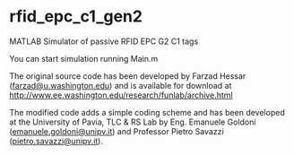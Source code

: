 # rfid_epc_c1_gen2
MATLAB Simulator of passive RFID EPC G2 C1 tags

You can start simulation running Main.m

The original source code has been developed by Farzad Hessar
(farzad@u.washington.edu) and is available for download at
http://www.ee.washington.edu/research/funlab/archive.html

The modified code adds a simple coding scheme and has been
developed at the University of Pavia, TLC & RS Lab by Eng.
Emanuele Goldoni (emanuele.goldoni@unipv.it) and Professor
Pietro Savazzi (pietro.savazzi@unipv.it).
